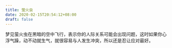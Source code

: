 ```yaml
---
title: 萤火虫
date: 2020-02-15T20:54:12+08:00
draft: false
---
```


梦见萤火虫在黑暗的空中飞行，表示你的人际关系可能会出现问题，这时如果你心浮气躁，动不动就生气，就很容易与人发生冲突，所以还是忍让应对最好。